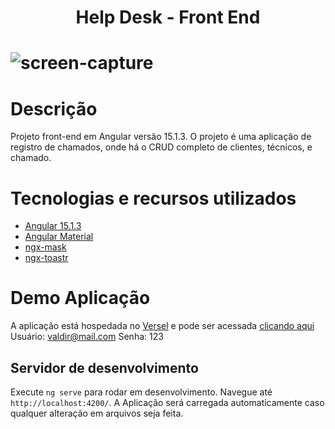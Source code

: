 <h1 align="center"> Help Desk - Front End<h1>
  
![screen-capture](https://user-images.githubusercontent.com/40395983/216141149-c8958130-58b3-4bf3-affc-0fb76ea7b29f.gif)

# Descrição
  Projeto front-end em Angular versão 15.1.3.
  O projeto é uma aplicação de registro de chamados, onde há o CRUD completo de clientes, técnicos, e chamado.
 
  
# Tecnologias e recursos utilizados
  - [Angular 15.1.3](https://angular.io/)
  - [Angular Material](https://material.angular.io/)
  - [ngx-mask](https://www.npmjs.com/package/ngx-mask)
  - [ngx-toastr](https://www.npmjs.com/package/ngx-toastr)


# Demo Aplicação
  A aplicação está hospedada no [Versel](https://vercel.com/) e pode ser acessada [clicando aqui](https://helpdesk-front-end.vercel.app/)
  Usuário: valdir@mail.com
  Senha: 123
  
## Servidor de desenvolvimento

Execute `ng serve` para rodar em desenvolvimento. Navegue até `http://localhost:4200/`. A Aplicação será carregada automaticamente caso qualquer alteração em arquivos seja feita.
